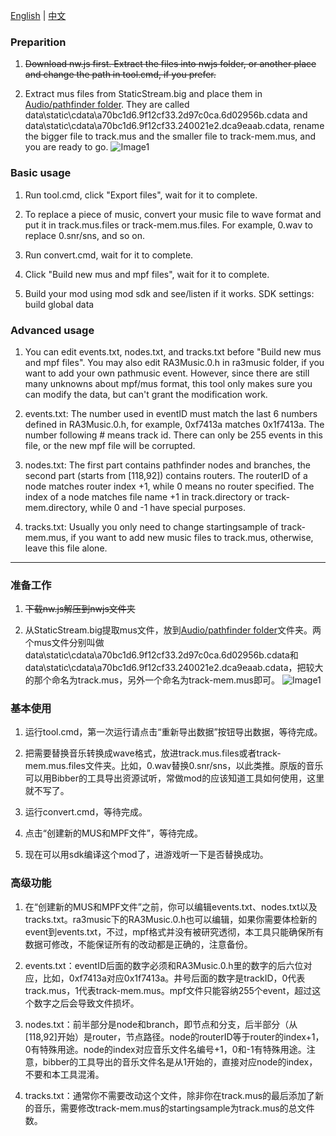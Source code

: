 [English](#preparition) | [中文]()

### Preparition
1. ~~Download nw.js first. Extract the files into nwjs folder, or another place and change the path in tool.cmd, if you prefer.~~

2. Extract mus files from StaticStream.big and place them in [Audio/pathfinder folder](https://github.com/utunnels/ra3pathmusic/tree/main/modfiles/Audio/pathfinder). They are called data\static\cdata\a70bc1d6.9f12cf33.2d97c0ca.6d02956b.cdata and data\static\cdata\a70bc1d6.9f12cf33.240021e2.dca9eaab.cdata, rename the bigger file to track.mus and the smaller file to track-mem.mus, and you are ready to go.
![Image1](https://user-images.githubusercontent.com/4580718/147325725-ae6fe62d-1658-474c-a7f8-928325da501d.png)

### Basic usage
1. Run tool.cmd, click "Export files", wait for it to complete.

2. To replace a piece of music, convert your music file to wave format and put it in track.mus.files or track-mem.mus.files. For example, 0.wav to replace 0.snr/sns, and so on.

3. Run convert.cmd, wait for it to complete.

4. Click "Build new mus and mpf files", wait for it to complete.

5. Build your mod using mod sdk and see/listen if it works. SDK settings: build global data

### Advanced usage
1. You can edit events.txt, nodes.txt, and tracks.txt before "Build new mus and mpf files". You may also edit RA3Music.0.h in ra3music folder, if you want to add your own pathmusic event. However, since there are still many unknowns about mpf/mus format, this tool only makes sure you can modify the data, but can't grant the modification work.

2. events.txt: The number used in eventID must match the last 6 numbers defined in RA3Music.0.h, for example, 0xf7413a matches 0x1f7413a. The number following # means track id. There can only be 255 events in this file, or the new mpf file will be corrupted.

3. nodes.txt: The first part contains pathfinder nodes and branches, the second part (starts from [118,92]) contains routers. The routerID of a node matches router index +1, while 0 means no router specified. The index of a node matches file name +1 in track.directory or track-mem.directory, while 0 and -1 have special purposes.

4. tracks.txt: Usually you only need to change startingsample of track-mem.mus, if you want to add new music files to track.mus, otherwise, leave this file alone.

-------------------------------------------------

### 准备工作
1. ~~下载nw.js解压到nwjs文件夹~~

2. 从StaticStream.big提取mus文件，放到[Audio/pathfinder folder](https://github.com/utunnels/ra3pathmusic/tree/main/modfiles/Audio/pathfinder)文件夹。两个mus文件分别叫做data\static\cdata\a70bc1d6.9f12cf33.2d97c0ca.6d02956b.cdata和data\static\cdata\a70bc1d6.9f12cf33.240021e2.dca9eaab.cdata，把较大的那个命名为track.mus，另外一个命名为track-mem.mus即可。
![Image1](https://user-images.githubusercontent.com/4580718/147325725-ae6fe62d-1658-474c-a7f8-928325da501d.png)

### 基本使用
1. 运行tool.cmd，第一次运行请点击“重新导出数据”按钮导出数据，等待完成。

2. 把需要替换音乐转换成wave格式，放进track.mus.files或者track-mem.mus.files文件夹。比如，0.wav替换0.snr/sns，以此类推。原版的音乐可以用Bibber的工具导出资源试听，常做mod的应该知道工具如何使用，这里就不写了。

3. 运行convert.cmd，等待完成。

4. 点击“创建新的MUS和MPF文件”，等待完成。

5. 现在可以用sdk编译这个mod了，进游戏听一下是否替换成功。

### 高级功能
1. 在“创建新的MUS和MPF文件”之前，你可以编辑events.txt、nodes.txt以及tracks.txt。ra3music下的RA3Music.0.h也可以编辑，如果你需要体检新的event到events.txt，不过，mpf格式并没有被研究透彻，本工具只能确保所有数据可修改，不能保证所有的改动都是正确的，注意备份。

2. events.txt：eventID后面的数字必须和RA3Music.0.h里的数字的后六位对应，比如，0xf7413a对应0x1f7413a。井号后面的数字是trackID，0代表track.mus，1代表track-mem.mus。mpf文件只能容纳255个event，超过这个数字之后会导致文件损坏。

3. nodes.txt：前半部分是node和branch，即节点和分支，后半部分（从[118,92]开始）是router，节点路径。node的routerID等于router的index+1，0有特殊用途。node的index对应音乐文件名编号+1，0和-1有特殊用途。注意，bibber的工具导出的音乐文件名是从1开始的，直接对应node的index，不要和本工具混淆。

4. tracks.txt：通常你不需要改动这个文件，除非你在track.mus的最后添加了新的音乐，需要修改track-mem.mus的startingsample为track.mus的总文件数。
